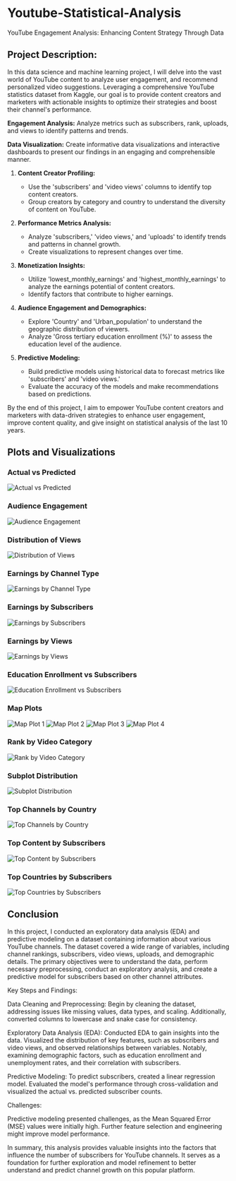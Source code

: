 # Youtube-Statistical-Analysis
YouTube Engagement Analysis: Enhancing Content Strategy Through Data

## Project Description:

In this data science and machine learning project, I will delve into the vast world of YouTube content to analyze user engagement, and recommend personalized video suggestions. Leveraging a comprehensive YouTube statistics dataset from Kaggle, our goal is to provide content creators and marketers with actionable insights to optimize their strategies and boost their channel's performance.

**Engagement Analysis:** Analyze metrics such as subscribers, rank, uploads, and views to identify patterns and trends.

**Data Visualization:** Create informative data visualizations and interactive dashboards to present our findings in an engaging and comprehensible manner.

1. **Content Creator Profiling:**
   - Use the 'subscribers' and 'video views' columns to identify top content creators.
   - Group creators by category and country to understand the diversity of content on YouTube.


2. **Performance Metrics Analysis:**
   - Analyze 'subscribers,' 'video views,' and 'uploads' to identify trends and patterns in channel growth.
   - Create visualizations to represent changes over time.


3. **Monetization Insights:**
   - Utilize 'lowest_monthly_earnings' and 'highest_monthly_earnings' to analyze the earnings potential of content creators.
   - Identify factors that contribute to higher earnings.


4. **Audience Engagement and Demographics:**
   - Explore 'Country' and 'Urban_population' to understand the geographic distribution of viewers.
   - Analyze 'Gross tertiary education enrollment (%)' to assess the education level of the audience.


5. **Predictive Modeling:**
   - Build predictive models using historical data to forecast metrics like 'subscribers' and 'video views.'
   - Evaluate the accuracy of the models and make recommendations based on predictions.

By the end of this project, I aim to empower YouTube content creators and marketers with data-driven strategies to enhance user engagement, improve content quality, and give insight on statistical analysis of the last 10 years.

## Plots and Visualizations

### Actual vs Predicted
![Actual vs Predicted](path/to/actual_predicted.png)

### Audience Engagement
![Audience Engagement](path/to/audience_engagement.png)

### Distribution of Views
![Distribution of Views](path/to/distribution_views.png)

### Earnings by Channel Type
![Earnings by Channel Type](path/to/earnings_channeltype.png)

### Earnings by Subscribers
![Earnings by Subscribers](path/to/earnings_subribers.png)

### Earnings by Views
![Earnings by Views](path/to/earnings_views.png)

### Education Enrollment vs Subscribers
![Education Enrollment vs Subscribers](path/to/education_enrollment_subscribers.png)

### Map Plots
![Map Plot 1](path/to/mapplot1.png)
![Map Plot 2](path/to/mapplot2.png)
![Map Plot 3](path/to/mapplot3.png)
![Map Plot 4](path/to/mapplot4.png)

### Rank by Video Category
![Rank by Video Category](path/to/rank_video_category.png)

### Subplot Distribution
![Subplot Distribution](path/to/subplot_distribution.png)

### Top Channels by Country
![Top Channels by Country](path/to/top_channels_country.png)

### Top Content by Subscribers
![Top Content by Subscribers](path/to/top_content_subscribers.png)

### Top Countries by Subscribers
![Top Countries by Subscribers](path/to/top_countries_subscribers.png)


## Conclusion
In this project, I conducted an exploratory data analysis (EDA) and predictive modeling on a dataset containing information about various YouTube channels. The dataset covered a wide range of variables, including channel rankings, subscribers, video views, uploads, and demographic details. The primary objectives were to understand the data, perform necessary preprocessing, conduct an exploratory analysis, and create a predictive model for subscribers based on other channel attributes.

Key Steps and Findings:

Data Cleaning and Preprocessing: Begin by cleaning the dataset, addressing issues like missing values, data types, and scaling. Additionally, converted columns to lowercase and snake case for consistency.

Exploratory Data Analysis (EDA): Conducted EDA to gain insights into the data. Visualized the distribution of key features, such as subscribers and video views, and observed relationships between variables. Notably,  examining demographic factors, such as education enrollment and unemployment rates, and their correlation with subscribers.

Predictive Modeling: To predict subscribers, created a linear regression model. Evaluated the model's performance through cross-validation and visualized the actual vs. predicted subscriber counts.

Challenges:

Predictive modeling presented challenges, as the Mean Squared Error (MSE) values were initially high. Further feature selection and engineering might improve model performance.

In summary, this analysis provides valuable insights into the factors that influence the number of subscribers for YouTube channels. It serves as a foundation for further exploration and model refinement to better understand and predict channel growth on this popular platform.

